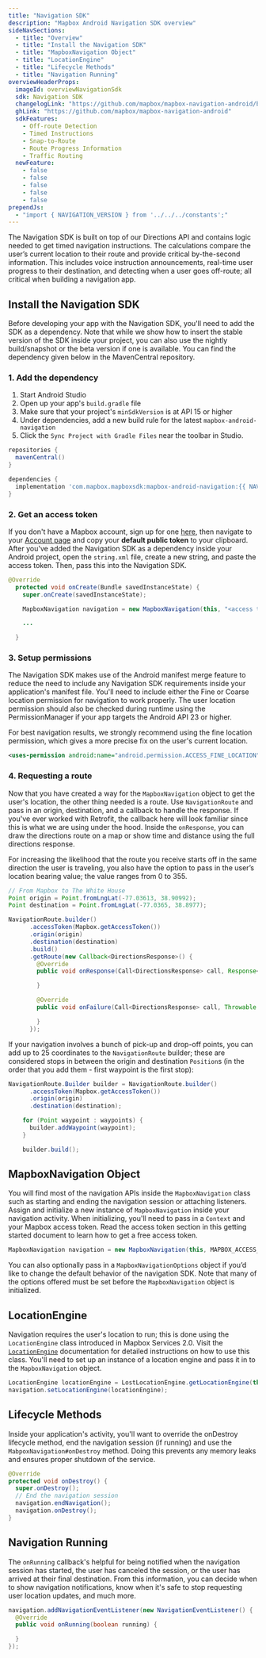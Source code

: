 ```yaml
---
title: "Navigation SDK"
description: "Mapbox Android Navigation SDK overview"
sideNavSections:
  - title: "Overview"
  - title: "Install the Navigation SDK"
  - title: "MapboxNavigation Object"
  - title: "LocationEngine"
  - title: "Lifecycle Methods"
  - title: "Navigation Running"
overviewHeaderProps:
  imageId: overviewNavigationSdk
  sdk: Navigation SDK
  changelogLink: "https://github.com/mapbox/mapbox-navigation-android/blob/master/CHANGELOG.md"
  ghLink: "https://github.com/mapbox/mapbox-navigation-android"
  sdkFeatures:
    - Off-route Detection
    - Timed Instructions
    - Snap-to-Route
    - Route Progress Information
    - Traffic Routing
  newFeature:
    - false
    - false
    - false
    - false
    - false
prependJs:
  - "import { NAVIGATION_VERSION } from '../../../constants';"
---
```

The Navigation SDK is built on top of our Directions API and contains logic needed to get timed navigation instructions. The calculations compare the user’s current location to their route and provide critical by-the-second information. This includes voice instruction announcements, real-time user progress to their destination, and detecting when a user goes off-route; all critical when building a navigation app.

## Install the Navigation SDK

Before developing your app with the Navigation SDK, you'll need to add the SDK as a dependency. Note that while we show how to insert the stable version of the SDK inside your project, you can also use the nightly build/snapshot or the beta version if one is available. You can find the dependency given below in the MavenCentral repository.

### 1. Add the dependency

1. Start Android Studio
2. Open up your app's `build.gradle` file
3. Make sure that your project's `minSdkVersion` is at API 15 or higher
4. Under dependencies, add a new build rule for the latest `mapbox-android-navigation`
5. Click the `Sync Project with Gradle Files` near the toolbar in Studio.

```groovy
repositories {
  mavenCentral()
}

dependencies {
  implementation 'com.mapbox.mapboxsdk:mapbox-android-navigation:{{ NAVIGATION_VERSION }}'
}
```

### 2. Get an access token

If you don't have a Mapbox account, sign up for one [here](https://www.mapbox.com/signup/), then navigate to your [Account page](https://www.mapbox.com/account/) and copy your **default public token** to your clipboard. After you've added the Navigation SDK as a dependency inside your Android project, open the `string.xml` file, create a new string, and paste the access token. Then, pass this into the Navigation SDK.

```java
@Override
  protected void onCreate(Bundle savedInstanceState) {
    super.onCreate(savedInstanceState);

    MapboxNavigation navigation = new MapboxNavigation(this, "<access token>");

    ...

  }
```

### 3. Setup permissions

The Navigation SDK makes use of the Android manifest merge feature to reduce the need to include any Navigation SDK requirements inside your application's manifest file. You'll need to include either the Fine or Coarse location permission for navigation to work properly. The user location permission should also be checked during runtime using the PermissionManager if your app targets the Android API 23 or higher.

For best navigation results, we strongly recommend using the fine location permission, which gives a more precise fix on the user's current location.

```xml
<uses-permission android:name="android.permission.ACCESS_FINE_LOCATION" />
```

### 4. Requesting a route

Now that you have created a way for the `MapboxNavigation` object to get the user's location, the other thing needed is a route. Use `NavigationRoute` and pass in an origin, destination, and a callback to handle the response. If you've ever worked with Retrofit, the callback here will look familiar since this is what we are using under the hood. Inside the `onResponse`, you can draw the directions route on a map or show time and distance using the full directions response.

For increasing the likelihood that the route you receive starts off in the same direction the user is traveling, you also have the option to pass in the user’s location bearing value; the value ranges from 0 to 355.

```java
// From Mapbox to The White House
Point origin = Point.fromLngLat(-77.03613, 38.90992);
Point destination = Point.fromLngLat(-77.0365, 38.8977);

NavigationRoute.builder()
      .accessToken(Mapbox.getAccessToken())
      .origin(origin)
      .destination(destination)
      .build()
      .getRoute(new Callback<DirectionsResponse>() {
        @Override
        public void onResponse(Call<DirectionsResponse> call, Response<DirectionsResponse> response) {

        }

        @Override
        public void onFailure(Call<DirectionsResponse> call, Throwable t) {

        }
      });
```

If your navigation involves a bunch of pick-up and drop-off points, you can add up to 25 coordinates to the `NavigationRoute` builder; these are considered stops in between the origin and destination `Position`s (in the order that you add them - first waypoint is the first stop):

```java
NavigationRoute.Builder builder = NavigationRoute.builder()
      .accessToken(Mapbox.getAccessToken())
      .origin(origin)
      .destination(destination);

    for (Point waypoint : waypoints) {
      builder.addWaypoint(waypoint);
    }

    builder.build();
```

## MapboxNavigation Object

You will find most of the navigation APIs inside the `MapboxNavigation` class such as starting and ending the navigation session or attaching listeners. Assign and initialize a new instance of `MapboxNavigation` inside your navigation activity. When initializing, you'll need to pass in a `Context` and your Mapbox access token. Read the access token section in this getting started document to learn how to get a free access token.

```java
MapboxNavigation navigation = new MapboxNavigation(this, MAPBOX_ACCESS_TOKEN);
```

You can also optionally pass in a `MapboxNavigationOptions` object if you’d like to change the default behavior of the navigation SDK. Note that many of the options offered must be set before the `MapboxNavigation`  object is initialized.

## LocationEngine

Navigation requires the user's location to run; this is done using the `LocationEngine` class introduced in Mapbox Services 2.0. Visit the [`LocationEngine`](/android-docs/mapbox-services/overview/telemetry/#locationengine) documentation for detailed instructions on how to use this class. You'll need to set up an instance of a location engine and pass it in to the `MapboxNavigation` object.

```java
LocationEngine locationEngine = LostLocationEngine.getLocationEngine(this);
navigation.setLocationEngine(locationEngine);
```

## Lifecycle Methods

Inside your application's activity, you'll want to override the onDestroy lifecycle method, end the navigation session (if running) and use the `MabpoxNavigation#onDestroy` method. Doing this prevents any memory leaks and ensures proper shutdown of the service.

```java
@Override
protected void onDestroy() {
  super.onDestroy();
  // End the navigation session
  navigation.endNavigation();
  navigation.onDestroy();
}
```

## Navigation Running

The `onRunning` callback's helpful for being notified when the navigation session has started, the user has canceled the session, or the user has arrived at their final destination. From this information, you can decide when to show navigation notifications, know when it's safe to stop requesting user location updates, and much more.

```java
navigation.addNavigationEventListener(new NavigationEventListener() {
  @Override
  public void onRunning(boolean running) {

  }
});
```

<!-- ### Running navigation in background -->
